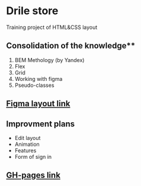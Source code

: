 # Drile store 
Training project of HTML&CSS layout
## Consolidation of the knowledge**
1. BEM Methology (by Yandex)
2. Flex
3. Grid
4. Working with figma
5. Pseudo-classes

## [Figma layout link](https://www.figma.com/file/m2H6pwx2c6dT3UBO8VDDIY/Furniture?type=design&node-id=0-1&mode=design&t=F3rKwHDztNY9bqdc-0)

## Improvment plans
* Edit layout
* Animation
* Features
* Form of sign in

## [GH-pages link](https://iramurashova.github.io/drile/index.html)